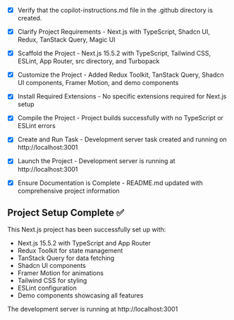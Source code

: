 <!-- Use this file to provide workspace-specific custom instructions to Copilot. For more details, visit https://code.visualstudio.com/docs/copilot/copilot-customization#_use-a-githubcopilotinstructionsmd-file -->
- [x] Verify that the copilot-instructions.md file in the .github directory is created.

- [x] Clarify Project Requirements - Next.js with TypeScript, Shadcn UI, Redux, TanStack Query, Magic UI
	<!-- Ask for project type, language, and frameworks if not specified. Skip if already provided. -->

- [x] Scaffold the Project - Next.js 15.5.2 with TypeScript, Tailwind CSS, ESLint, App Router, src directory, and Turbopack
	<!--
	Ensure that the previous step has been marked as completed.
	Call project setup tool with projectType parameter.
	Run scaffolding command to create project files and folders.
	Use '.' as the working directory.
	If no appropriate projectType is available, search documentation using available tools.
	Otherwise, create the project structure manually using available file creation tools.
	-->

- [x] Customize the Project - Added Redux Toolkit, TanStack Query, Shadcn UI components, Framer Motion, and demo components
	<!--
	Verify that all previous steps have been completed successfully and you have marked the step as completed.
	Develop a plan to modify codebase according to user requirements.
	Apply modifications using appropriate tools and user-provided references.
	Skip this step for "Hello World" projects.
	-->

- [x] Install Required Extensions - No specific extensions required for Next.js setup
	<!-- ONLY install extensions provided mentioned in the get_project_setup_info. Skip this step otherwise and mark as completed. -->

- [x] Compile the Project - Project builds successfully with no TypeScript or ESLint errors
	<!--
	Verify that all previous steps have been completed.
	Install any missing dependencies.
	Run diagnostics and resolve any issues.
	Check for markdown files in project folder for relevant instructions on how to do this.
	-->

- [x] Create and Run Task - Development server task created and running on http://localhost:3001
	<!--
	Verify that all previous steps have been completed.
	Check https://code.visualstudio.com/docs/debugtest/tasks to determine if the project needs a task. If so, use the create_and_run_task to create and launch a task based on package.json, README.md, and project structure.
	Skip this step otherwise.
	 -->

- [x] Launch the Project - Development server is running at http://localhost:3001
	<!--
	Verify that all previous steps have been completed.
	Prompt user for debug mode, launch only if confirmed.
	 -->

- [x] Ensure Documentation is Complete - README.md updated with comprehensive project information
	<!--
	Verify that all previous steps have been completed.
	Verify that README.md and the copilot-instructions.md file in the .github directory exists and contains current project information.
	Clean up the copilot-instructions.md file in the .github directory by removing all HTML comments.
	 -->

## Project Setup Complete ✅

This Next.js project has been successfully set up with:
- Next.js 15.5.2 with TypeScript and App Router
- Redux Toolkit for state management
- TanStack Query for data fetching
- Shadcn UI components
- Framer Motion for animations
- Tailwind CSS for styling
- ESLint configuration
- Demo components showcasing all features

The development server is running at http://localhost:3001
